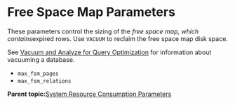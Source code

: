 # Free Space Map Parameters 

These parameters control the sizing of the *free space map, which contains*expired rows. Use `VACUUM` to reclaim the free space map disk space.

See [Vacuum and Analyze for Query Optimization](../managing/maintain.html) for information about vacuuming a database.

-   `max_fsm_pages`
-   `max_fsm_relations`

**Parent topic:**[System Resource Consumption Parameters](../topics/g-system-resource-consumption-parameters.html)

